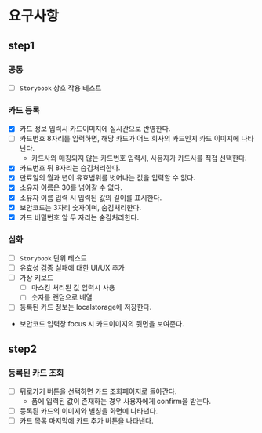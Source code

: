 # 요구사항

## step1

### 공통

- [ ] `Storybook` 상호 작용 테스트

### 카드 등록

- [x] 카드 정보 입력시 카드이미지에 실시간으로 반영한다.
- [ ] 카드번호 8자리를 입력하면, 해당 카드가 어느 회사의 카드인지 카드 이미지에 나타난다.
  - 카드사와 매칭되지 않는 카드번호 입력시, 사용자가 카드사를 직접 선택한다.
- [x] 카드번호 뒤 8자리는 숨김처리한다.
- [x] 만료일의 월과 년이 유효범위를 벗어나는 값을 입력할 수 없다.
- [x] 소유자 이름은 30를 넘어갈 수 없다.
- [x] 소유자 이름 입력 시 입력된 값의 길이를 표시한다.
- [x] 보안코드는 3자리 숫자이며, 숨김처리한다.
- [x] 카드 비밀번호 앞 두 자리는 숨김처리한다.

### 심화

- [ ] `Storybook` 단위 테스트
- [ ] 유효성 검증 실패에 대한 UI/UX 추가
- [ ] 가상 키보드
  - [ ] 마스킹 처리된 값 입력시 사용
  - [ ] 숫자를 랜덤으로 배열
- [ ] 등록된 카드 정보는 localstorage에 저장한다.
- 보안코드 입력창 focus 시 카드이미지의 뒷면을 보여준다.

## step2

### 등록된 카드 조회

- [ ] 뒤로가기 버튼을 선택하면 카드 조회페이지로 돌아간다.
  - 폼에 입력된 값이 존재하는 경우 사용자에게 confirm을 받는다.
- [ ] 등록된 카드의 이미지와 별칭을 화면에 나타낸다.
- [ ] 카드 목록 마지막에 카드 추가 버튼을 나타낸다.
